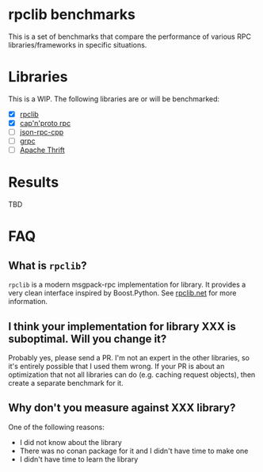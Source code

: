 # rpclib benchmarks

This is a set of benchmarks that compare the performance of various RPC libraries/frameworks in
specific situations.

# Libraries

This is a WIP. The following libraries are or will be benchmarked:

  - [x] [rpclib](http://rpclib.net)
  - [x] [cap'n'proto rpc](https://capnproto.org/cxxrpc.html)
  - [ ] [json-rpc-cpp](https://github.com/cinemast/libjson-rpc-cpp)
  - [ ] [grpc](https://grpc.io)
  - [ ] [Apache Thrift](https://thrift.apache.org/)

# Results

TBD

# FAQ

## What is `rpclib`?

`rpclib` is a modern msgpack-rpc implementation for library. It provides a very clean interface
inspired by Boost.Python. See [rpclib.net](http://rpclib.net) for more information.

## I think your implementation for library XXX is suboptimal. Will you change it?

Probably yes, please send a PR. I'm not an expert in the other libraries, so it's entirely possible
that I used them wrong. If your PR is about an optimization that not all libraries can do (e.g.
caching request objects), then create a separate benchmark for it.

## Why don't you measure against XXX library?

One of the following reasons:

  * I did not know about the library
  * There was no conan package for it and I didn't have time to make one
  * I didn't have time to learn the library

